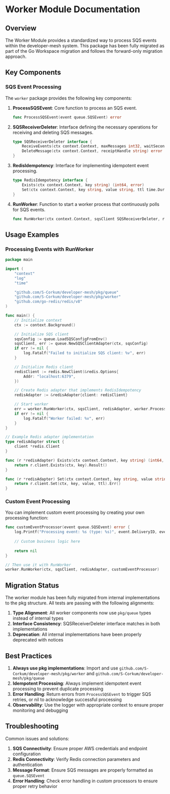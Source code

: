 # Worker Module Documentation

## Overview

The Worker Module provides a standardized way to process SQS events within the developer-mesh system. This package has been fully migrated as part of the Go Workspace migration and follows the forward-only migration approach.

## Key Components

### SQS Event Processing

The `worker` package provides the following key components:

1. **ProcessSQSEvent**: Core function to process an SQS event.
   ```go
   func ProcessSQSEvent(event queue.SQSEvent) error
   ```

2. **SQSReceiverDeleter**: Interface defining the necessary operations for receiving and deleting SQS messages.
   ```go
   type SQSReceiverDeleter interface {
       ReceiveEvents(ctx context.Context, maxMessages int32, waitSeconds int32) ([]queue.SQSEvent, []string, error)
       DeleteMessage(ctx context.Context, receiptHandle string) error
   }
   ```

3. **RedisIdempotency**: Interface for implementing idempotent event processing.
   ```go
   type RedisIdempotency interface {
       Exists(ctx context.Context, key string) (int64, error)
       Set(ctx context.Context, key string, value string, ttl time.Duration) error
   }
   ```

4. **RunWorker**: Function to start a worker process that continuously polls for SQS events.
   ```go
   func RunWorker(ctx context.Context, sqsClient SQSReceiverDeleter, redisClient RedisIdempotency, processFunc func(queue.SQSEvent) error) error
   ```

## Usage Examples

### Processing Events with RunWorker

```go
package main

import (
	"context"
	"log"
	"time"

	"github.com/S-Corkum/developer-mesh/pkg/queue"
	"github.com/S-Corkum/developer-mesh/pkg/worker"
	"github.com/go-redis/redis/v8"
)

func main() {
	// Initialize context
	ctx := context.Background()

	// Initialize SQS client
	sqsConfig := queue.LoadSQSConfigFromEnv()
	sqsClient, err := queue.NewSQSClientAdapter(ctx, sqsConfig)
	if err != nil {
		log.Fatalf("Failed to initialize SQS client: %v", err)
	}

	// Initialize Redis client
	redisClient := redis.NewClient(&redis.Options{
		Addr: "localhost:6379",
	})

	// Create Redis adapter that implements RedisIdempotency
	redisAdapter := &redisAdapter{client: redisClient}

	// Start worker
	err = worker.RunWorker(ctx, sqsClient, redisAdapter, worker.ProcessSQSEvent)
	if err != nil {
		log.Fatalf("Worker failed: %v", err)
	}
}

// Example Redis adapter implementation
type redisAdapter struct {
	client *redis.Client
}

func (r *redisAdapter) Exists(ctx context.Context, key string) (int64, error) {
	return r.client.Exists(ctx, key).Result()
}

func (r *redisAdapter) Set(ctx context.Context, key string, value string, ttl time.Duration) error {
	return r.client.Set(ctx, key, value, ttl).Err()
}
```

### Custom Event Processing

You can implement custom event processing by creating your own processing function:

```go
func customEventProcessor(event queue.SQSEvent) error {
	log.Printf("Processing event: %s (type: %s)", event.DeliveryID, event.EventType)
	
	// Custom business logic here
	
	return nil
}

// Then use it with RunWorker
worker.RunWorker(ctx, sqsClient, redisAdapter, customEventProcessor)
```

## Migration Status

The worker module has been fully migrated from internal implementations to the pkg structure. All tests are passing with the following alignments:

1. **Type Alignment**: All worker components now use `pkg/queue` types instead of internal types
2. **Interface Consistency**: SQSReceiverDeleter interface matches in both implementations
3. **Deprecation**: All internal implementations have been properly deprecated with notices

## Best Practices

1. **Always use pkg implementations**: Import and use `github.com/S-Corkum/developer-mesh/pkg/worker` and `github.com/S-Corkum/developer-mesh/pkg/queue`
2. **Idempotent Processing**: Always implement idempotent event processing to prevent duplicate processing
3. **Error Handling**: Return errors from `ProcessSQSEvent` to trigger SQS retries, or nil to acknowledge successful processing
4. **Observability**: Use the logger with appropriate context to ensure proper monitoring and debugging

## Troubleshooting

Common issues and solutions:

1. **SQS Connectivity**: Ensure proper AWS credentials and endpoint configuration
2. **Redis Connectivity**: Verify Redis connection parameters and authentication
3. **Message Format**: Ensure SQS messages are properly formatted as `queue.SQSEvent`
4. **Error Handling**: Check error handling in custom processors to ensure proper retry behavior
